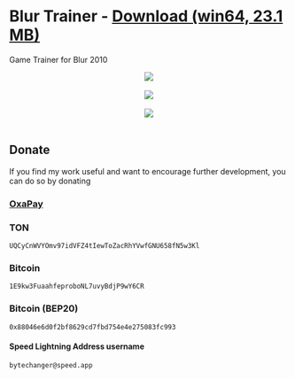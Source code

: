 # Blur Trainer - [Download (win64, 23.1 MB)](https://github.com/odell0111/Blur_Trainer/raw/main/Blur%20Trainer%20by%20Odell.exe)

Game Trainer for Blur 2010

<div align="center">
  <img src="Screenshots/Capture01.png"><br/><br/>
  <img src="Screenshots/Capture02.png"><br/><br/>
  <img src="Screenshots/Capture03.png"><br/><br/>
</div>


## Donate
If you find my work useful and want to encourage further development, you can do so by donating

### [OxaPay](https://oxapay.com/donate/42319117)

### TON
```
UQCyCnWVYOmv97idVFZ4tIewToZacRhYVwfGNU658fN5w3Kl
```
### Bitcoin
```
1E9kw3FuaahfeproboNL7uvyBdjP9wY6CR
```
### Bitcoin (BEP20)
```
0x88046e6d0f2bf8629cd7fbd754e4e275083fc993
```
#### Speed Lightning Address username
```
bytechanger@speed.app
```


